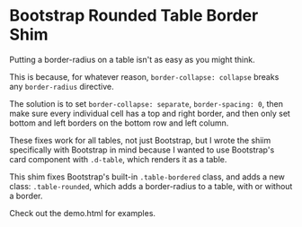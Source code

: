 # Bootstrap Rounded Table Border Shim

Putting a border-radius on a table isn't as easy as you might think.

This is because, for whatever reason, `border-collapse: collapse` breaks any `border-radius` directive.

The solution is to set `border-collapse: separate`, `border-spacing: 0`, then make sure every individual cell has a top and right border, and then only set bottom and left borders on the bottom row and left column.

These fixes work for all tables, not just Bootstrap, but I wrote the shiim specifically with Bootstrap in mind because I wanted to use Bootstrap's card component with `.d-table`, which renders it as a table.

This shim fixes Bootstrap's built-in `.table-bordered` class, and adds a new class: `.table-rounded`, which adds a border-radius to a table, with or without a border.

Check out the demo.html for examples.